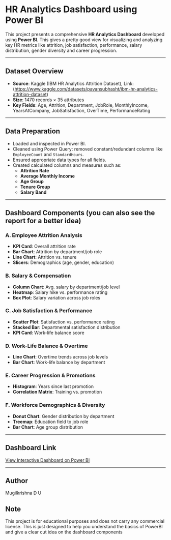 # HR Analytics Dashboard using Power BI

This project presents a comprehensive **HR Analytics Dashboard** developed using **Power BI**. This gives a pretty good view for visualizing and analyzing key HR metrics like attrition, job satisfaction, performance, salary distribution, gender diversity and career progression.

---

## Dataset Overview

- **Source**: Kaggle (IBM HR Analytics Attrition Dataset), Link: (https://www.kaggle.com/datasets/pavansubhasht/ibm-hr-analytics-attrition-dataset)
- **Size**: 1470 records × 35 attributes
- **Key Fields**: Age, Attrition, Department, JobRole, MonthlyIncome, YearsAtCompany, JobSatisfaction, OverTime, PerformanceRating

---

## Data Preparation

- Loaded and inspected in Power BI.
- Cleaned using Power Query: removed constant/redundant columns like `EmployeeCount` and `StandardHours`.
- Ensured appropriate data types for all fields.
- Created calculated columns and measures such as:
  - **Attrition Rate**
  - **Average Monthly Income**
  - **Age Group**
  - **Tenure Group**
  - **Salary Band**

---

## Dashboard Components (you can also see the report for a better idea)

### A. Employee Attrition Analysis
- **KPI Card**: Overall attrition rate
- **Bar Chart**: Attrition by department/job role
- **Line Chart**: Attrition vs. tenure
- **Slicers**: Demographics (age, gender, education)

### B. Salary & Compensation
- **Column Chart**: Avg. salary by department/job level
- **Heatmap**: Salary hike vs. performance rating
- **Box Plot**: Salary variation across job roles

### C. Job Satisfaction & Performance
- **Scatter Plot**: Satisfaction vs. performance rating
- **Stacked Bar**: Departmental satisfaction distribution
- **KPI Card**: Work-life balance score

### D. Work-Life Balance & Overtime
- **Line Chart**: Overtime trends across job levels
- **Bar Chart**: Work-life balance by department

### E. Career Progression & Promotions
- **Histogram**: Years since last promotion
- **Correlation Matrix**: Training vs. promotion

### F. Workforce Demographics & Diversity
- **Donut Chart**: Gender distribution by department
- **Treemap**: Education field to job role
- **Bar Chart**: Age group distribution

---

## Dashboard Link

[View Interactive Dashboard on Power BI](https://app.powerbi.com/groups/me/reports/6dc6c48b-0572-477d-ae1a-0f60de6fb075/eb73fa708ba3b517eb95?experience=power-bi)

---

## Author

Mugilkrishna D U

## Note

This project is for educational purposes and does not carry any commercial license. This is just designed to help you understand the basics of PowerBI and give a clear cut idea on the dashboard components
